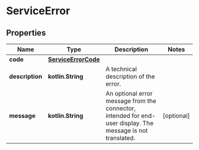 
# ServiceError

## Properties
Name | Type | Description | Notes
------------ | ------------- | ------------- | -------------
**code** | [**ServiceErrorCode**](ServiceErrorCode.md) |  | 
**description** | **kotlin.String** | A technical description of the error. | 
**message** | **kotlin.String** | An optional error message from the connector, intended for end-user display. The message is not translated.  |  [optional]




